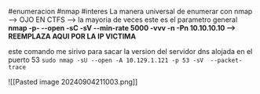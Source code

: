  


#enumeracion #nmap #interes 
La manera universal de enumerar con nmap --> OJO EN CTFS --> la mayoria de veces este es el parametro general **nmap -p- --open -sC -sV --min-rate 5000 -vvv -n -Pn 10.10.10.10 --> REEMPLAZA AQUI POR LA IP VICTIMA** 


este comando me sirivo para sacar la version del servidor dns alojada en el puerto 53
`sudo nmap -sU --open -A 10.129.1.121 -p 53 -sV  --packet-trace`

![[Pasted image 20240904211003.png]]